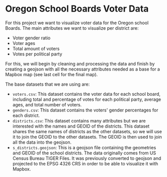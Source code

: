 # Oregon School Boards Voter Data
For this project we want to visualize voter data for the Oregon school Boards. The main attributes we want to visualize per district are:
  - Voter gender ratio
  - Voter ages
  - Total amount of voters
  - Votes per political party
  
For this, we will begin by cleaning and processing the data and finish by creating a geojson with all the necessary attributes needed as a base for a Mapbox map (see last cell for the final map).

The base datasets that we are using are:
  - `voters.csv`: This dataset contains the voter data for each school board, including total and percentage of votes for each political party, average ages, and total number of voters.
  - `genders.csv`: This dataset contains the voters' gender percentages for each district.
  - `districts.csv`: This dataset contains many attributes but we are interested with the names and GEOID of the districts. This dataset shares the same names of districts as the other datasets, so we will use it to join the GEOID to the other datasets. The GEOID is then used to join all the data into the geojson.
  - `s_districts.geojson`: This is a geojson file containing the geometries and GEOID of the school districts. The data originally comes from US Census Bureau TIGER Files. It was previously converted to geojson and projected to the EPSG 4326 CRS in order to be able to visualize it with Mapbox.
